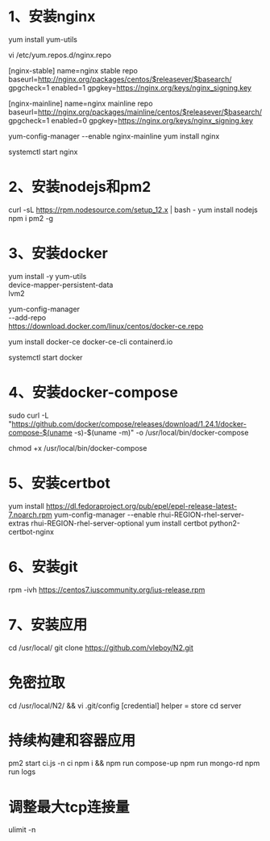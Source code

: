 # 1、安装nginx
yum install yum-utils

vi /etc/yum.repos.d/nginx.repo

[nginx-stable]
name=nginx stable repo
baseurl=http://nginx.org/packages/centos/$releasever/$basearch/
gpgcheck=1
enabled=1
gpgkey=https://nginx.org/keys/nginx_signing.key

[nginx-mainline]
name=nginx mainline repo
baseurl=http://nginx.org/packages/mainline/centos/$releasever/$basearch/
gpgcheck=1
enabled=0
gpgkey=https://nginx.org/keys/nginx_signing.key

yum-config-manager --enable nginx-mainline
yum install nginx

systemctl start nginx

# 2、安装nodejs和pm2
curl -sL https://rpm.nodesource.com/setup_12.x | bash -
yum install nodejs
npm i pm2 -g

# 3、安装docker
yum install -y yum-utils \
  device-mapper-persistent-data \
  lvm2

yum-config-manager \
    --add-repo \
    https://download.docker.com/linux/centos/docker-ce.repo

yum install docker-ce docker-ce-cli containerd.io

systemctl start docker

# 4、安装docker-compose
sudo curl -L "https://github.com/docker/compose/releases/download/1.24.1/docker-compose-$(uname -s)-$(uname -m)" -o /usr/local/bin/docker-compose

chmod +x /usr/local/bin/docker-compose

# 5、安装certbot
yum install https://dl.fedoraproject.org/pub/epel/epel-release-latest-7.noarch.rpm
yum-config-manager --enable rhui-REGION-rhel-server-extras rhui-REGION-rhel-server-optional
yum install certbot python2-certbot-nginx

# 6、安装git
rpm -ivh https://centos7.iuscommunity.org/ius-release.rpm

# 7、安装应用
cd /usr/local/
git clone https://github.com/vleboy/N2.git

# 免密拉取
cd /usr/local/N2/ && vi .git/config
[credential]
     helper = store
cd server

# 持续构建和容器应用
pm2 start ci.js -n ci
npm i && npm run compose-up
npm run mongo-rd
npm run logs

# 调整最大tcp连接量
ulimit -n


